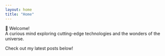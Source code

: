 ```yaml
---
layout: home
title: "Home"
---
```


🌌 Welcome!  
A curious mind exploring cutting-edge technologies and the wonders of the universe.  

Check out my latest posts below!
